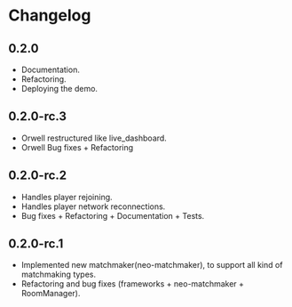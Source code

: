 # Changelog

## 0.2.0
  - Documentation.
  - Refactoring.
  - Deploying the demo.
## 0.2.0-rc.3
  - Orwell restructured like live_dashboard.
  - Orwell Bug fixes + Refactoring
## 0.2.0-rc.2
  - Handles player rejoining.
  - Handles player network reconnections.
  - Bug fixes + Refactoring + Documentation + Tests.
## 0.2.0-rc.1
  - Implemented new matchmaker(neo-matchmaker), to support all kind of matchmaking types.
  - Refactoring and bug fixes (frameworks + neo-matchmaker + RoomManager).